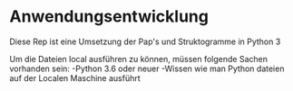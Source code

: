 # Anwendungsentwicklung
Diese Rep ist eine Umsetzung der Pap's und Struktogramme in Python 3

Um die Dateien local ausführen zu können, müssen folgende Sachen vorhanden sein:
	-Python 3.6 oder neuer
	-Wissen wie man Python dateien auf der Localen Maschine ausführt
